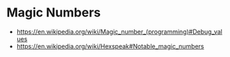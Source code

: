# Magic Numbers

*   <https://en.wikipedia.org/wiki/Magic_number_(programming)#Debug_values>
*   <https://en.wikipedia.org/wiki/Hexspeak#Notable_magic_numbers>
